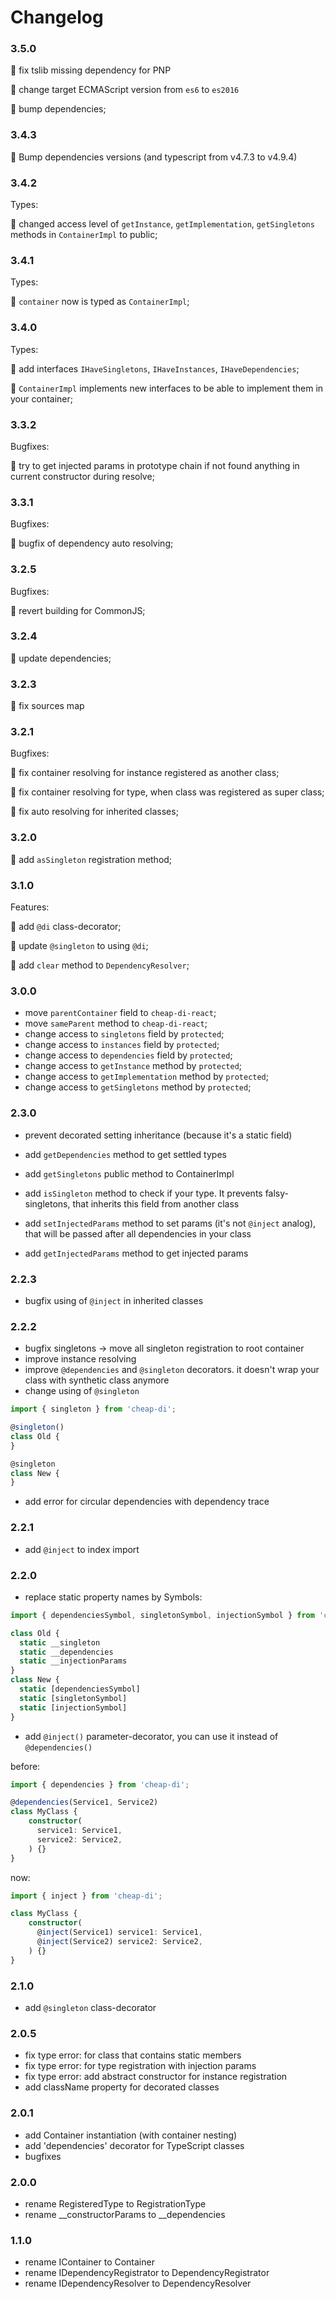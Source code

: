 # Changelog

### 3.5.0

🐛 fix tslib missing dependency for PNP

🔨 change target ECMAScript version from `es6` to `es2016`

🔨 bump dependencies;


### 3.4.3

🔨 Bump dependencies versions (and typescript from v4.7.3 to v4.9.4)

### 3.4.2

Types: 

🔨 changed access level of `getInstance`, `getImplementation`, `getSingletons` methods in `ContainerImpl` to public;

### 3.4.1

Types:

🔨 `container` now is typed as `ContainerImpl`;

### 3.4.0

Types:

🔨 add interfaces `IHaveSingletons`, `IHaveInstances`, `IHaveDependencies`;

🔨 `ContainerImpl` implements new interfaces to be able to implement them in your container;

### 3.3.2

Bugfixes:

🐛 try to get injected params in prototype chain if not found anything in current constructor during resolve;

### 3.3.1

Bugfixes:

🐛 bugfix of dependency auto resolving;

### 3.2.5

Bugfixes:

🐛 revert building for CommonJS;

### 3.2.4

🔨 update dependencies;

### 3.2.3

🔨 fix sources map

### 3.2.1

Bugfixes:

🐛 fix container resolving for instance registered as another class;

🐛 fix container resolving for type, when class was registered as super class;

🐛 fix auto resolving for inherited classes;

### 3.2.0

🚀 add `asSingleton` registration method;

### 3.1.0
Features:

🚀 add `@di` class-decorator;

🚀 update `@singleton` to using `@di`;

🚀 add `clear` method to `DependencyResolver`;

### 3.0.0

* move `parentContainer` field to `cheap-di-react`;
* move `sameParent` method to `cheap-di-react`;
* change access to `singletons` field by `protected`;
* change access to `instances` field by `protected`;
* change access to `dependencies` field by `protected`;
* change access to `getInstance` method by `protected`;
* change access to `getImplementation` method by `protected`;
* change access to `getSingletons` method by `protected`;

### 2.3.0

* prevent decorated setting inheritance (because it's a static field)
* add `getDependencies` method to get settled types


* add `getSingletons` public method to ContainerImpl
* add `isSingleton` method to check if your type. It prevents falsy-singletons, that inherits this field from another class

 
* add `setInjectedParams` method to set params (it's not `@inject` analog), that will be passed after all dependencies in your class
* add `getInjectedParams` method to get injected params

### 2.2.3

* bugfix using of `@inject` in inherited classes

### 2.2.2

* bugfix singletons -> move all singleton registration to root container
* improve instance resolving
* improve `@dependencies` and `@singleton` decorators. it doesn't wrap your class with synthetic class anymore
* change using of `@singleton`
```ts
import { singleton } from 'cheap-di';

@singleton()
class Old {
}

@singleton
class New {
}
```
* add error for circular dependencies with dependency trace

### 2.2.1

* add `@inject` to index import

### 2.2.0

* replace static property names by Symbols:
```ts
import { dependenciesSymbol, singletonSymbol, injectionSymbol } from 'cheap-di';

class Old {
  static __singleton
  static __dependencies
  static __injectionParams
}
class New {
  static [dependenciesSymbol]
  static [singletonSymbol]
  static [injectionSymbol]
}
```

* add `@inject()` parameter-decorator, you can use it instead of `@dependencies()`

before:
```ts
import { dependencies } from 'cheap-di';

@dependencies(Service1, Service2)
class MyClass {
    constructor(
      service1: Service1,
      service2: Service2,
    ) {}
}
```
now:
```ts
import { inject } from 'cheap-di';

class MyClass {
    constructor(
      @inject(Service1) service1: Service1,
      @inject(Service2) service2: Service2,
    ) {}
}
```

### 2.1.0

* add `@singleton` class-decorator

### 2.0.5

* fix type error: for class that contains static members
* fix type error: for type registration with injection params
* fix type error: add abstract constructor for instance registration
* add className property for decorated classes

### 2.0.1

* add Container instantiation (with container nesting)
* add 'dependencies' decorator for TypeScript classes
* bugfixes

### 2.0.0

* rename RegisteredType to RegistrationType
* rename __constructorParams to __dependencies

### 1.1.0

* rename IContainer to Container
* rename IDependencyRegistrator to DependencyRegistrator
* rename IDependencyResolver to DependencyResolver
